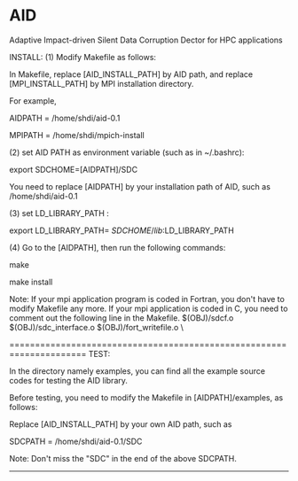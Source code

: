 # AID
Adaptive Impact-driven Silent Data Corruption Dector for HPC applications

INSTALL:
(1) Modify Makefile as follows:

In Makefile, replace [AID_INSTALL_PATH] by AID path, and replace [MPI_INSTALL_PATH] by MPI installation directory.

For example,

AIDPATH         = /home/shdi/aid-0.1

MPIPATH         = /home/shdi/mpich-install

(2) set AID PATH as environment variable (such as in ~/.bashrc):

export SDCHOME=[AIDPATH]/SDC

You need to replace [AIDPATH] by your installation path of AID, such as /home/shdi/aid-0.1

(3) set LD_LIBRARY_PATH :

export LD_LIBRARY_PATH= $SDCHOME/lib:$LD_LIBRARY_PATH

(4) Go to the [AIDPATH], then run the following commands:

make

make install

Note: If your mpi application program is coded in Fortran, you don't have to modify Makefile any more. If your mpi application is coded in C, you need to comment out the following line in the Makefile.
                        $(OBJ)/sdcf.o $(OBJ)/sdc_interface.o $(OBJ)/fort_writefile.o \


=====================================================================
TEST:

In the directory namely examples, you can find all the example source codes for testing the AID library.

Before testing, you need to modify the Makefile in [AIDPATH]/examples, as follows:

Replace [AID_INSTALL_PATH] by your own AID path, such as

SDCPATH         = /home/shdi/aid-0.1/SDC

Note: Don't miss the "SDC" in the end of the above SDCPATH.

------------------
